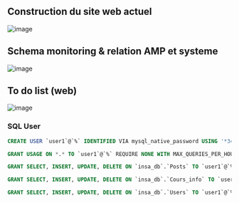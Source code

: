 ## Construction du site web actuel

![image](https://github.com/user-attachments/assets/39a81782-5b44-4362-bf76-9f94a6ffd960)


## Schema monitoring & relation AMP et systeme

![image](https://github.com/user-attachments/assets/30589299-a20f-47a6-a241-ccd557e49b10)

## To do list (web)

![image](https://github.com/user-attachments/assets/e89944ca-a136-46db-99ee-7b0ce0409aa6)

### SQL User
```sql
CREATE USER `user1`@`%` IDENTIFIED VIA mysql_native_password USING '*34D3B87A652E7F0D1D371C3DBF28E291705468C4';

GRANT USAGE ON *.* TO `user1`@`%` REQUIRE NONE WITH MAX_QUERIES_PER_HOUR 0 MAX_CONNECTIONS_PER_HOUR 0 MAX_UPDATES_PER_HOUR 0 MAX_USER_CONNECTIONS 0;

GRANT SELECT, INSERT, UPDATE, DELETE ON `insa_db`.`Posts` TO `user1`@`%`;

GRANT SELECT, INSERT, UPDATE, DELETE ON `insa_db`.`Cours_info` TO `user1`@`%`;

GRANT SELECT, INSERT, UPDATE, DELETE ON `insa_db`.`Users` TO `user1`@`%`;
```